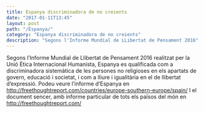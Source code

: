 ```yaml
---
title: Espanya discriminadora de no creients
date: "2017-01-11T13:45"
layout: post
path: "/Espanya/"
category: "Espanya discriminadora de no creients"
description: "Segons l'Informe Mundial de LLibertat de Pensament 2016"
---
```


Segons l’Informe Mundial de Llibertat de Pensament 2016 realitzat per la Unió Ètica Internacional Humanista, Espanya es qualificada com a discriminadora sistemàtica de les persones no religioses en els apartats de govern, educació i societat, i com a lliure i igualitària en el de llibertat d’expressió.
  Podeu veure l’informe d’Espanya en http://freethoughtreport.com/countries/europe-southern-europe/spain/
  I el document sencer, amb informe particular de tots els països del món en http://freethoughtreport.com/
